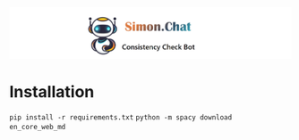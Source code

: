 ![SimonChat](./image/SimonChat.png)
# Installation
```pip install -r requirements.txt```
```python -m spacy download en_core_web_md```
